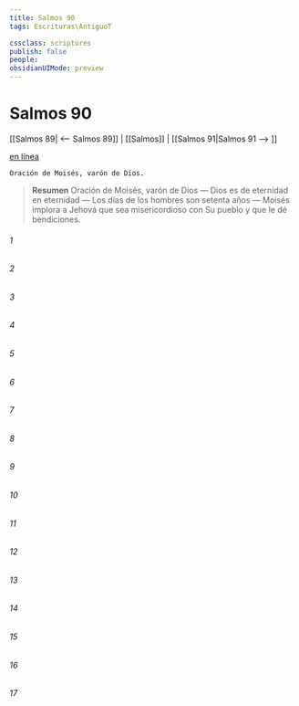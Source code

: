 ```yaml
---
title: Salmos 90
tags: Escrituras\AntiguoT

cssclass: scriptures
publish: false
people:
obsidianUIMode: preview
---
```


# Salmos 90
[[Salmos 89| <-- Salmos 89]] | [[Salmos]] | [[Salmos 91|Salmos 91 --> ]]

[en línea](https://churchofjesuschrist.org/study/scriptures/ot/ps/90?lang=spa)

```
Oración de Moisés, varón de Dios.
```

> __Resumen__
Oración de Moisés, varón de Dios — Dios es de eternidad en eternidad — Los días de los hombres son setenta años — Moisés implora a Jehová que sea misericordioso con Su pueblo y que le dé bendiciones.

###### 1 


###### 2 


###### 3 


###### 4 


###### 5 


###### 6 


###### 7 


###### 8 


###### 9 


###### 10 


###### 11 


###### 12 


###### 13 


###### 14 


###### 15 


###### 16 


###### 17 


